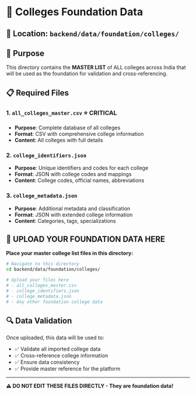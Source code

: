# 🏥 **Colleges Foundation Data**

## 📁 **Location**: `backend/data/foundation/colleges/`

## 🎯 **Purpose**
This directory contains the **MASTER LIST** of ALL colleges across India that will be used as the foundation for validation and cross-referencing.

## 📋 **Required Files**

### **1. `all_colleges_master.csv`** ⭐ **CRITICAL**
- **Purpose**: Complete database of all colleges
- **Format**: CSV with comprehensive college information
- **Content**: All colleges with full details

### **2. `college_identifiers.json`**
- **Purpose**: Unique identifiers and codes for each college
- **Format**: JSON with college codes and mappings
- **Content**: College codes, official names, abbreviations

### **3. `college_metadata.json`**
- **Purpose**: Additional metadata and classification
- **Format**: JSON with extended college information
- **Content**: Categories, tags, specializations

## 🚨 **UPLOAD YOUR FOUNDATION DATA HERE**

**Place your master college list files in this directory:**

```bash
# Navigate to this directory
cd backend/data/foundation/colleges/

# Upload your files here
# - all_colleges_master.csv
# - college_identifiers.json  
# - college_metadata.json
# - Any other foundation college data
```

## 🔍 **Data Validation**
Once uploaded, this data will be used to:
- ✅ Validate all imported college data
- ✅ Cross-reference college information
- ✅ Ensure data consistency
- ✅ Provide master reference for the platform

---

**⚠️ DO NOT EDIT THESE FILES DIRECTLY - They are foundation data!**
